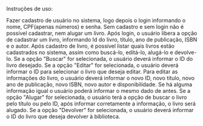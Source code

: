 Instruções de uso:

Fazer cadastro de usuário no sistema, logo depois o login informando o nome, CPF(apenas números) e senha.
Sem cadastro e sem login não é possível cadastrar, nem alugar um livro.
Após login, o usuário libera a opção de cadastrar um livro, informando Id do livro, título, ano de publicação, ISBN e o autor.
Após cadastro de livro, é possível listar quais livros estão cadastrados no sistema, assim como buscá-lo, editá-lo, alugá-lo e devolve-lo.
Se a opção "Buscar" for selecionada, o usuário deverá informar o ID do livro desejado.
Se a opção "Editar" for selecionada, o usuário deverá informar o ID para selecionar o livro que deseja editar.
Para editar as informações do livro, o usuário deverá informar o novo ID, novo título, novo ano de publicação, novo ISBN, novo autor e disponibilidade.
Se há alguma informação igual o usuário poderá informar o mesmo dado de antes.
Se a opção "Alugar" for selecionada, o usuário terá a opção de buscar o livro pelo título ou pelo ID, após informar corretamente a informação, o livro será alugado.
Se a opção "Devolver" for selecionada, o usuário deverá informar o ID do livro que deseja devolver à biblioteca.
